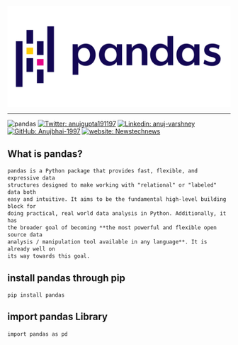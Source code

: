 <div>
  <img align="center" src="https://github.com/Anujbhai-1997/pandas-python-Lib/blob/main/Readme.md/Untitled.png"/>
</div>

---

![pandas](https://img.shields.io/github/issues/Anujbhai-1997/pandas-python-Lib?label=pandas&style=plastic)
[![Twitter: anujgupta191197](https://img.shields.io/twitter/follow/anujgupta191197?style=social)](https://twitter.com/anujgupta191197)
[![Linkedin: anuj-varshney](https://img.shields.io/badge/anuj-varshney-blue?style=flat-square&logo=Linkedin&logoColor=white&link=https://www.linkedin.com/in/anuj-varshney)](https://www.linkedin.com/in/anuj-varshney/)
[![GitHub: Anujbhai-1997](https://img.shields.io/github/followers/Anujbhai-1997?label=follow&style=social)](https://github.com/Anujbhai-1997)
[![website: Newstechnews](https://img.shields.io/badge/Website-Newstechnews.in-2648ff?style=flat-square&logo=google-chrome)](https://www/newstechnews.in/)

## What is pandas?

```pandas
pandas is a Python package that provides fast, flexible, and expressive data
structures designed to make working with "relational" or "labeled" data both
easy and intuitive. It aims to be the fundamental high-level building block for
doing practical, real world data analysis in Python. Additionally, it has
the broader goal of becoming **the most powerful and flexible open source data
analysis / manipulation tool available in any language**. It is already well on
its way towards this goal.
```

## install pandas through pip

```pandas
pip install pandas
```

## import pandas Library

```pandas
import pandas as pd
```

